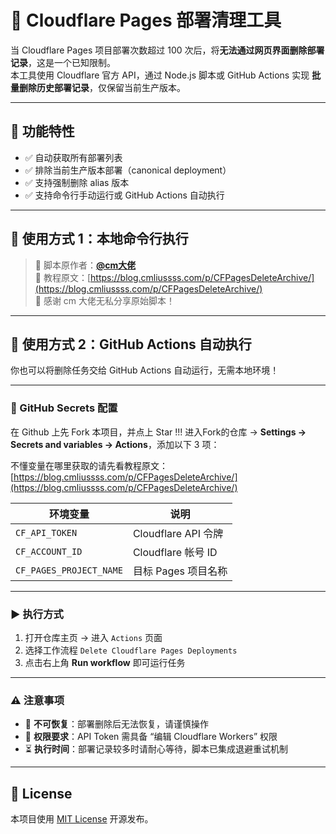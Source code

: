 # 🚀 Cloudflare Pages 部署清理工具

当 Cloudflare Pages 项目部署次数超过 100 次后，将**无法通过网页界面删除部署记录**，这是一个已知限制。  
本工具使用 Cloudflare 官方 API，通过 Node.js 脚本或 GitHub Actions 实现 **批量删除历史部署记录**，仅保留当前生产版本。

---

## 🧰 功能特性

- ✅ 自动获取所有部署列表  
- ✅ 排除当前生产版本部署（canonical deployment）  
- ✅ 支持强制删除 alias 版本  
- ✅ 支持命令行手动运行或 GitHub Actions 自动执行  

---

## 🧪 使用方式 1：本地命令行执行

> 🔗 脚本原作者：[**@cm大佬**](https://github.com/cmliu)  
> 📖 教程原文：[https://blog.cmliussss.com/p/CFPagesDeleteArchive/](https://blog.cmliussss.com/p/CFPagesDeleteArchive/)  
> 🙏 感谢 cm 大佬无私分享原始脚本！

---

## 🤖 使用方式 2：GitHub Actions 自动执行

你也可以将删除任务交给 GitHub Actions 自动运行，无需本地环境！


---

### 🔐 GitHub Secrets 配置

在 Github 上先 Fork 本项目，并点上 Star !!!
进入Fork的仓库 → **Settings → Secrets and variables → Actions**，添加以下 3 项：  

不懂变量在哪里获取的请先看教程原文：[https://blog.cmliussss.com/p/CFPagesDeleteArchive/](https://blog.cmliussss.com/p/CFPagesDeleteArchive/)  

| 环境变量                  | 说明                      |
|---------------------------|---------------------------|
| `CF_API_TOKEN`            | Cloudflare API 令牌       |
| `CF_ACCOUNT_ID`           | Cloudflare 帐号 ID        |
| `CF_PAGES_PROJECT_NAME`   | 目标 Pages 项目名称       |

---

### ▶️ 执行方式

1. 打开仓库主页 → 进入 `Actions` 页面  
2. 选择工作流程 `Delete Cloudflare Pages Deployments`  
3. 点击右上角 **Run workflow** 即可运行任务

---

### ⚠️ 注意事项

- 🛑 **不可恢复**：部署删除后无法恢复，请谨慎操作  
- 🔐 **权限要求**：API Token 需具备 “编辑 Cloudflare Workers” 权限  
- ⏳ **执行时间**：部署记录较多时请耐心等待，脚本已集成退避重试机制

---

## 📄 License

本项目使用 [MIT License](./LICENSE.md) 开源发布。
